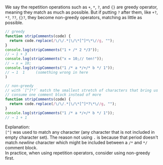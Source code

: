 We say the repetition operations such as `+`, `*`, `?`, and `{}` are greedy operator, meaning they match as much as possible. But if putting `?` after them, like `+?`, `*?`, `??`, `{}?`, they become non-greedy operators, matching as little as possible. 
```javascript
// greedy 
function stripComments(code) {
  return code.replace(/\/\/.*|\/\*[^]*\*\//g, "");
}
console.log(stripComments("1 + /* 2 */3"));
// → 1 + 3
console.log(stripComments("x = 10;// ten!"));
// → x = 10;
console.log(stripComments("1 /* a */+/* b */ 1"));
// → 1  1     (something wrong in here
)

// non-greedy
// with `[^]*?` match the smallest stretch of characters that bring us the `*/`, in which way we  
// consume one comment block instead of more 
function stripComments(code) {
  return code.replace(/\/\/.*|\/\*[^]*?\*\//g, "");
}
console.log(stripComments("1 /* a */+/* b */ 1"));
// → 1 + 1
```
Explanation:  
`[^]` was used to match any character (any character that is not included in empty character set). 
The reason not using `.` is because that period doesn't match *newline* character which might be included between a `/*` and `*/` comment block.  
In practice, when using repetition operators, consider using non-greedy first.